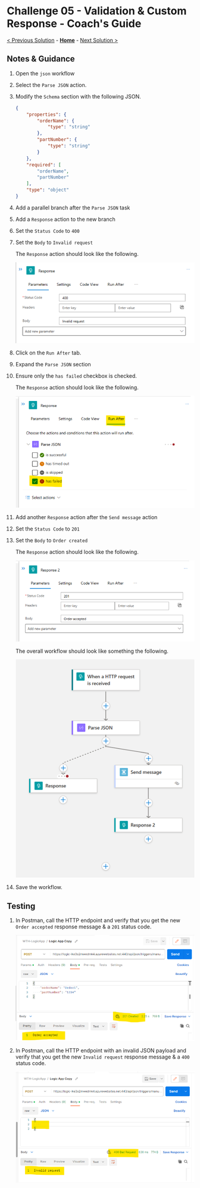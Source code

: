 # Challenge 05 - Validation & Custom Response - Coach's Guide 

[< Previous Solution](./Solution-04.md) - **[Home](./README.md)** - [Next Solution >](./Solution-06.md)

## Notes & Guidance

1.  Open the `json` workflow

1.  Select the `Parse JSON` action.

1.  Modify the `Schema` section with the following JSON.

    ```json
    {
        "properties": {
            "orderName": {
                "type": "string"
            },
            "partNumber": {
                "type": "string"
            }
        },
        "required": [
            "orderName",
            "partNumber"
        ],
        "type": "object"
    }
    ```

1.  Add a parallel branch after the `Parse JSON` task

1.  Add a `Response` action to the new branch

1.  Set the `Status Code` to `400`

1.  Set the `Body` to `Invalid request`

    The `Response` action should look like the following.

    ![response-completed](./Solutions/Solution-05/.img/response-failed-parameters.png)

1.  Click on the `Run After` tab.

1.  Expand the `Parse JSON` section

1.  Ensure only the `has failed` checkbox is checked.

    The `Response` action should look like the following.

    ![response-completed](./Solutions/Solution-05/.img/response-failed-run-after.png)

1.  Add another `Response` action after the `Send message` action

1.  Set the `Status Code` to `201`

1.  Set the `Body` to `Order created`

    The `Response` action should look like the following.

    ![response-completed](./Solutions/Solution-05/.img/response-succeeded.png)

    The overall workflow should look like something the following.

    ![workflow-completed](./Solutions/Solution-05/.img/json-completed-workflow.png)

1.  Save the workflow.

## Testing

1.  In Postman, call the HTTP endpoint and verify that you get the new `Order accepted` response message & a `201` status code.

    ![postman-succeeded](./Solutions/Solution-05/.img/postman-succeeded.png)

1.  In Postman, call the HTTP endpoint with an invalid JSON payload and verify that you get the new `Invalid request` response message & a `400` status code.

    ![postman-failed](./Solutions/Solution-05/.img/postman-failed.png)